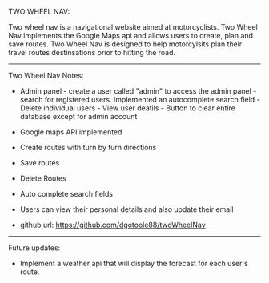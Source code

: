 TWO WHEEL NAV:

Two wheel nav is a navigational website aimed at motorcyclists. Two Wheel Nav implements the Google Maps api and allows users to create, plan and save routes. Two Wheel Nav is designed to help motorcylsits plan their travel routes destinsations prior to hitting the road.
__________________________________________________________________________________________________________________________________________

Two Wheel Nav Notes:

-	Admin panel
		- create a user called "admin" to access the admin panel
		- search for registered users. Implemented an autocomplete search field
			- Delete individual users
			- View user deatils
		- Button to clear entire database except for admin account

-	Google maps API implemented

- 	Create routes with turn by turn directions
		
- 	Save routes
		
- 	Delete Routes
		
-	Auto complete search fields

-	Users can view their personal details and also update their email

-	github url: https://github.com/dgotoole88/twoWheelNav

__________________________________________________________________________________________________________________________________________

Future updates:

-	Implement a weather api that will display the forecast for each user's route.
